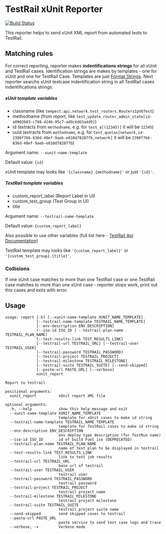 # TestRail xUnit Reporter

[![Build Status](https://travis-ci.org/gdyuldin/testrail_reporter.svg?branch=master)](https://travis-ci.org/gdyuldin/testrail_reporter)

This reporter helps to send xUnit XML report from automated tests to TestRail.

## Matching rules

For correct reporting, reporter makes **indentifications strings** for all xUnit and TestRail cases. Identification strings are makes by templates - one for xUnit and one for TestRail Case. Templates are just [Format Strings](https://docs.python.org/2/library/string.html#format-string-syntax). Next reporter searchs xUnit testcase indentification string in all TestRail cases indentifications strings.

##### xUnit template variables

* classname (like `tempest.api.network.test_routers.RoutersIpV6Test`)
* methodname (from report, like `test_update_router_admin_state[id-a8902683-c788-4246-95c7-ad9c6d63a4d9]`)
* id (extracts from `methodname`, e.g. for `test_a[(12345)]` it will be `12345`)
* uuid (extracts from `methodname`, e.g. for `test_quotas[network,id-2390f766-836d-40ef-9aeb-e810d78207fb,network]` it will be `2390f766-836d-40ef-9aeb-e810d78207fb`)

Argument name: `--xunit-name-template`

Default value: `{id}`

xUnit template may looks like `'{classname}.{methodname}'` or just `'{id}'`.

##### TestRail template variables

* custom_report_label (Report Label in UI)
* custom_test_group (Test Group in UI)
* title


Argument name: `--testrail-name-template`

Default value:  `{custom_report_label}`

Also possible to use other variables (full list here - [TestRail Api Documentation](http://docs.gurock.com/testrail-api2/reference-cases#get_case))

TestRail template may looks like `'{custom_report_label}'` or `'{custom_test_group}.{title}'`.


### Collisions

If one xUnit case matches to more than one TestRail case or one TestRail case matches to more than one xUnit case - reporter stops work, print out this cases and exits with error.

## Usage

```
usage: report [-h] [--xunit-name-template XUNIT_NAME_TEMPLATE]
              [--testrail-name-template TESTRAIL_NAME_TEMPLATE]
              [--env-description ENV_DESCRIPTION]
              (--iso-id ISO_ID | --testrail-plan-name TESTRAIL_PLAN_NAME)
              [--test-results-link TEST_RESULTS_LINK]
              [--testrail-url TESTRAIL_URL] [--testrail-user TESTRAIL_USER]
              [--testrail-password TESTRAIL_PASSWORD]
              [--testrail-project TESTRAIL_PROJECT]
              [--testrail-milestone TESTRAIL_MILESTONE]
              [--testrail-suite TESTRAIL_SUITE] [--send-skipped]
              [--paste-url PASTE_URL] [--verbose]
              xunit_report

Report to testrail

positional arguments:
  xunit_report          xUnit report XML file

optional arguments:
  -h, --help            show this help message and exit
  --xunit-name-template XUNIT_NAME_TEMPLATE
                        template for xUnit cases to make id string
  --testrail-name-template TESTRAIL_NAME_TEMPLATE
                        template for TestRail cases to make id string
  --env-description ENV_DESCRIPTION
                        env deploy type description (for TestRun name)
  --iso-id ISO_ID       id of build Fuel iso (DEPRECATED)
  --testrail-plan-name TESTRAIL_PLAN_NAME
                        name of test plan to be displayed in testrail
  --test-results-link TEST_RESULTS_LINK
                        link to test job results
  --testrail-url TESTRAIL_URL
                        base url of testrail
  --testrail-user TESTRAIL_USER
                        testrail user
  --testrail-password TESTRAIL_PASSWORD
                        testrail password
  --testrail-project TESTRAIL_PROJECT
                        testrail project name
  --testrail-milestone TESTRAIL_MILESTONE
                        testrail project milestone
  --testrail-suite TESTRAIL_SUITE
                        testrail project suite name
  --send-skipped        send skipped cases to testrail
  --paste-url PASTE_URL
                        paste service to send test case logs and trace
  --verbose, -v         Verbose mode
```
